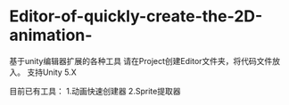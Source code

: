 # Editor-of-quickly-create-the-2D-animation-
基于unity编辑器扩展的各种工具
请在Project创建Editor文件夹，将代码文件放入。
支持Unity 5.X

目前已有工具：
1.动画快速创建器
2.Sprite提取器

